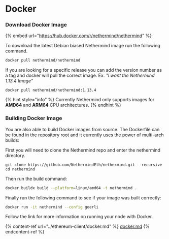 # Docker

### Download Docker Image

{% embed url="https://hub.docker.com/r/nethermind/nethermind" %}

To download the latest Debian biased Nethermind image run the following command.

```bash
docker pull nethermind/nethermind
```

If you are looking for a specific release you can add the version number as a tag and docker will pull the correct image. Ex. _"I want the Nethermind 1.13.4 Image"_

```
docker pull nethermind/nethermind:1.13.4
```

{% hint style="info" %}
Currently Nethermind only supports images for **AMD64** and **ARM64** CPU architectures.
{% endhint %}

### Building Docker Image

You are also able to build Docker images from source. The Dockerfile can be found in the repository root and it currently uses the power of multi-arch builds:

First you will need to clone the Nethermind repo and enter the nethermind directory.

```
git clone https://github.com/NethermindEth/nethermind.git --recursive
cd nethermind
```

Then run the build command:

```bash
docker buildx build --platform=linux/amd64 -t nethermind .
```

Finally run the following command to see if your image was built correctly:

```bash
docker run -it nethermind --config goerli
```

Follow the link for more information on running your node with Docker.

{% content-ref url="../ethereum-client/docker.md" %}
[docker.md](../ethereum-client/docker.md)
{% endcontent-ref %}
